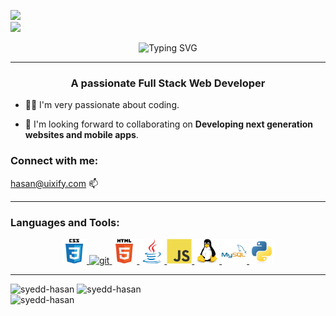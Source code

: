 ![](https://komarev.com/ghpvc/?username=syedd-hasan&color=brightgreen)
<br>
![](https://img.shields.io/github/followers/syedd-hasan?style=social)
<p align="center"><a><img src="https://readme-typing-svg.demolab.com?font=Fira+Code&size=23&duration=4000&pause=500&color=20F7DD&background=090B0A00&center=true&multiline=true&width=450&height=65&lines=Welcome+to+my+GitHub+Profile!+;Hi+I+am+syedd+hasan+" alt="Typing SVG" /></a>
</p>
<!-- <h1 align="center"> Yousef Ibrahim Ismail </h1> <!-- Name Header -->
<!-- <h1 align="center"> (Joseph) </h1> --><!-- Nicknamne Header -->

***
<h3 align="center">A passionate Full Stack Web Developer </h3>


- 🙋🏻 I'm very passionate about coding.

- 👯 I'm looking forward to collaborating on **Developing next generation websites and mobile apps**.

### Connect with me:
hasan@uixify.com 📫

<hr>

<h3 align="left">Languages and Tools:</h3> <!-- Languages and tools -->

<div align="center">
<a href="https://www.w3schools.com/css/" target="_blank" rel="noreferrer"> <img src="https://raw.githubusercontent.com/devicons/devicon/master/icons/css3/css3-original-wordmark.svg" alt="css3" width="40" height="40"/> </a> 
<a href="https://git-scm.com/" target="_blank" rel="noreferrer"> <img src="https://www.vectorlogo.zone/logos/git-scm/git-scm-icon.svg" alt="git" width="40" height="40"/> </a> <a href="https://www.w3.org/html/" target="_blank" rel="noreferrer"> <img src="https://raw.githubusercontent.com/devicons/devicon/master/icons/html5/html5-original-wordmark.svg" alt="html5" width="40" height="40"/> </a> 
<a href="https://www.java.com" target="_blank" rel="noreferrer"> <img src="https://raw.githubusercontent.com/devicons/devicon/master/icons/java/java-original.svg" alt="java" width="40" height="40"/> </a> 
  <a href="https://developer.mozilla.org/en-US/docs/Web/JavaScript" target="_blank" rel="noreferrer"> <img src="https://raw.githubusercontent.com/devicons/devicon/master/icons/javascript/javascript-original.svg" alt="javascript" width="40" height="40"/> </a> 
<a href="https://www.linux.org/" target="_blank" rel="noreferrer"> <img src="https://raw.githubusercontent.com/devicons/devicon/master/icons/linux/linux-original.svg" alt="linux" width="40" height="40"/> </a> 
<a href="https://www.mysql.com/" target="_blank" rel="noreferrer"> <img src="https://raw.githubusercontent.com/devicons/devicon/master/icons/mysql/mysql-original-wordmark.svg" alt="mysql" width="40" height="40"/> </a> 
<a href="https://www.python.org" target="_blank" rel="noreferrer"> <img src="https://raw.githubusercontent.com/devicons/devicon/master/icons/python/python-original.svg" alt="python" width="40" height="40"/> </a> 
</div>

***
<!-- User stats Iamges -->
<img  src="https://github-readme-stats.vercel.app/api/top-langs?username=syedd-hasan&show_icons=true&locale=en&layout=compact" alt="syedd-hasan" width="500" height="350"/> <img  src="https://github-readme-stats.vercel.app/api?username=syedd-hasan&show_icons=true&locale=en" alt="syedd-hasan" width="500" height="350"/><img align="right" src="https://github-readme-streak-stats.herokuapp.com/?user=syedd-hasan&" alt="syedd-hasan" width="900" />
<!--
**syedd-hasan/syedd-hasan** is a ✨ _special_ ✨ repository because its `README.md` (this file) appears on your GitHub profile.

Here are some ideas to get you started:

- 🔭 I’m currently working on ...
- 🌱 I’m currently learning ...
- 👯 I’m looking to collaborate on ...
- 🤔 I’m looking for help with ...
- 💬 Ask me about ...
- 📫 How to reach me: ...
- 😄 Pronouns: ...
- ⚡ Fun fact: ...
-->
